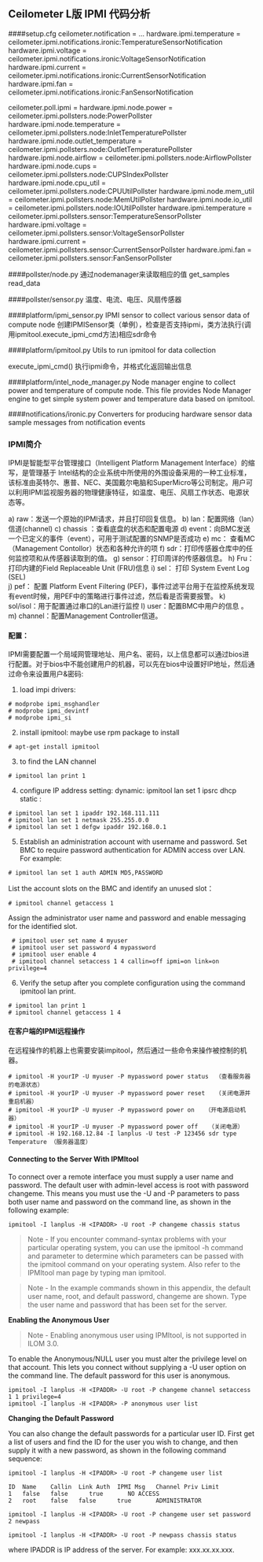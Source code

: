 ## Ceilometer L版 IPMI 代码分析

####setup.cfg
ceilometer.notification =
    ...
    hardware.ipmi.temperature = ceilometer.ipmi.notifications.ironic:TemperatureSensorNotification
    hardware.ipmi.voltage = ceilometer.ipmi.notifications.ironic:VoltageSensorNotification
    hardware.ipmi.current = ceilometer.ipmi.notifications.ironic:CurrentSensorNotification
    hardware.ipmi.fan = ceilometer.ipmi.notifications.ironic:FanSensorNotification

ceilometer.poll.ipmi =
    hardware.ipmi.node.power = ceilometer.ipmi.pollsters.node:PowerPollster
    hardware.ipmi.node.temperature = ceilometer.ipmi.pollsters.node:InletTemperaturePollster
    hardware.ipmi.node.outlet_temperature = ceilometer.ipmi.pollsters.node:OutletTemperaturePollster
    hardware.ipmi.node.airflow = ceilometer.ipmi.pollsters.node:AirflowPollster
    hardware.ipmi.node.cups = ceilometer.ipmi.pollsters.node:CUPSIndexPollster
    hardware.ipmi.node.cpu_util = ceilometer.ipmi.pollsters.node:CPUUtilPollster
    hardware.ipmi.node.mem_util = ceilometer.ipmi.pollsters.node:MemUtilPollster
    hardware.ipmi.node.io_util = ceilometer.ipmi.pollsters.node:IOUtilPollster
    hardware.ipmi.temperature = ceilometer.ipmi.pollsters.sensor:TemperatureSensorPollster
    hardware.ipmi.voltage = ceilometer.ipmi.pollsters.sensor:VoltageSensorPollster
    hardware.ipmi.current = ceilometer.ipmi.pollsters.sensor:CurrentSensorPollster
    hardware.ipmi.fan = ceilometer.ipmi.pollsters.sensor:FanSensorPollster


####pollster/node.py
通过nodemanager来读取相应的值 
get_samples
read_data


####pollster/sensor.py
温度、电流、电压、风扇传感器


####platform/ipmi_sensor.py
IPMI sensor to collect various sensor data of compute node
创建IPMISensor类（单例），检查是否支持ipmi，类方法执行(调用ipmitool.execute_ipmi_cmd方法)相应sdr命令


####platform/ipmitool.py
Utils to run ipmitool for data collection

execute_ipmi_cmd()
执行ipmi命令，并格式化返回输出信息


####platform/intel_node_manager.py
Node manager engine to collect power and temperature of compute node.
This file provides Node Manager engine to get simple system power and temperature data based on ipmitool.


####notifications/ironic.py
Converters for producing hardware sensor data sample messages from notification events


### IPMI简介
IPMI是智能型平台管理接口（Intelligent Platform Management Interface）的缩写，是管理基于 Intel结构的企业系统中所使用的外围设备采用的一种工业标准，该标准由英特尔、惠普、NEC、美国戴尔电脑和SuperMicro等公司制定。用户可以利用IPMI监视服务器的物理健康特征，如温度、电压、风扇工作状态、电源状态等。

a)   raw：发送一个原始的IPMI请求，并且打印回复信息。
b)   lan：配置网络（lan）信道(channel)
c)   chassis ：查看底盘的状态和配置电源
d)   event：向BMC发送一个已定义的事件（event），可用于测试配置的SNMP是否成功
e)   mc：  查看MC（Management Contollor）状态和各种允许的项
f)   sdr：打印传感器仓库中的任何监控项和从传感器读取到的值。
g)   sensor：打印周详的传感器信息。
h)   Fru：打印内建的Field Replaceable Unit (FRU)信息
i)   sel： 打印 System Event Log (SEL)      
j)   pef： 配置 Platform Event Filtering (PEF)，事件过滤平台用于在监控系统发现有event时候，用PEF中的策略进行事件过滤，然后看是否需要报警。
k)   sol/isol：用于配置通过串口的Lan进行监控
l)   user：配置BMC中用户的信息 。
m)  channel：配置Management Controller信道。

#### 配置：
IPMI需要配置一个局域网管理地址、用户名、密码，以上信息都可以通过bios进行配置。对于bios中不能创建用户的机器，可以先在bios中设置好IP地址，然后通过命令来设置用户&密码:

1. load impi drivers:
```shell
# modprobe ipmi_msghandler
# modprobe ipmi_devintf
# modprobe ipmi_si
```

2. install ipmitool: maybe use rpm package to install
```shell
# apt-get install ipmitool
```

3. to find the LAN channel
```shell
# ipmitool lan print 1
```

4. configure IP address setting:
dynamic:  ipmitool lan set 1 ipsrc dhcp
static :
```shell
# ipmitool lan set 1 ipaddr 192.168.111.111
# ipmitool lan set 1 netmask 255.255.0.0
# ipmitool lan set 1 defgw ipaddr 192.168.0.1
```

5. Establish an administration account with username and password.
Set BMC to require password authentication for ADMIN access over LAN. For example:
```shell
# ipmitool lan set 1 auth ADMIN MD5,PASSWORD
```
List the account slots on the BMC and identify an unused slot：
```shell
# ipmitool channel getaccess 1
```
Assign the administrator user name and password and enable messaging for the identified slot.
```shell
 # ipmitool user set name 4 myuser
 # ipmitool user set password 4 mypassword
 # ipmitool user enable 4
 # ipmitool channel setaccess 1 4 callin=off ipmi=on link=on privilege=4
```

6. Verify the setup after you complete configuration using the command ipmitool lan print.
```shell
# ipmitool lan print 1
# ipmitool channel getaccess 1 4
```

#### 在客户端的IPMI远程操作
在远程操作的机器上也需要安装impitool，然后通过一些命令来操作被控制的机器。
```shell
# ipmitool -H yourIP -U myuser -P mypassword power status  （查看服务器的电源状态）
# ipmitool -H yourIP -U myuser -P mypassword power reset   （关闭电源并重启机器）
# ipmitool -H yourIP -U myuser -P mypassword power on   （开电源启动机器）
# ipmitool -H yourIP -U myuser -P mypassword power off   （关闭电源）
# ipmitool -H 192.168.12.84 -I lanplus -U test -P 123456 sdr type Temperature （服务器温度）
```



#### Connecting to the Server With IPMItool

To connect over a remote interface you must supply a user name and password. The default user with admin-level access is root with password changeme. This means you must use the -U and -P parameters to pass both user name and password on the command line, as shown in the following example:
```shell
ipmitool -I lanplus -H <IPADDR> -U root -P changeme chassis status
```

> Note - If you encounter command-syntax problems with your particular operating system, you can use the ipmitool -h command and parameter to determine which parameters can be passed with the ipmitool command on your operating system. Also refer to the IPMItool man page by typing man ipmitool.

> Note - In the example commands shown in this appendix, the default user name, root, and default password, changeme are shown. Type the user name and password that has been set for the server.

**Enabling the Anonymous User**


> Note - Enabling anonymous user using IPMItool, is not supported in ILOM 3.0.

To enable the Anonymous/NULL user you must alter the privilege level on that account. This lets you connect without supplying a -U user option on the command line. The default password for this user is anonymous.
```shell
ipmitool -I lanplus -H <IPADDR> -U root -P changeme channel setaccess 1 1 privilege=4
ipmitool -I lanplus -H <IPADDR> -P anonymous user list
```

**Changing the Default Password**

You can also change the default passwords for a particular user ID. First get a list of users and find the ID for the user you wish to change, and then supply it with a new password, as shown in the following command sequence:
```shell
ipmitool -I lanplus -H <IPADDR> -U root -P changeme user list

ID  Name    Callin  Link Auth  IPMI Msg   Channel Priv Limit
1   false   false      true       NO ACCESS
2   root    false   false      true       ADMINISTRATOR

ipmitool -I lanplus -H <IPADDR> -U root -P changeme user set password 2 newpass

ipmitool -I lanplus -H <IPADDR> -U root -P newpass chassis status
```
where IPADDR is IP address of the server.
For example:
xxx.xx.xx.xxx.

